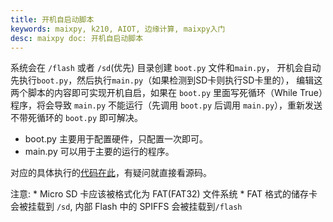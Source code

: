 ```yaml
---
title: 开机自启动脚本
keywords: maixpy, k210, AIOT, 边缘计算, maixpy入门
desc: maixpy doc: 开机自启动脚本
---
```



系统会在 `/flash` 或者 `/sd`(优先) 目录创建 `boot.py` 文件和`main.py`， 开机会自动先执行`boot.py`，然后执行`main.py`（如果检测到SD卡则执行SD卡里的）， 编辑这两个脚本的内容即可实现开机自启，如果在 `boot.py` 里面写死循环（While True）程序，将会导致 `main.py` 不能运行（先调用 `boot.py` 后调用 `main.py`），重新发送不带死循环的 `boot.py` 即可解决。

- boot.py 主要用于配置硬件，只配置一次即可。
- main.py 可以用于主要的运行的程序。

对应的具体执行的[代码在此](https://github.com/sipeed/MaixPy/blob/972059491227ece63fbfc2cd0e78fe13ee78427d/components/micropython/port/src/maixpy_main.c#L586-L595)，有疑问就直接看源码。

注意:
    * Micro SD 卡应该被格式化为 FAT(FAT32) 文件系统
    * FAT 格式的储存卡会被挂载到 `/sd`, 内部 Flash 中的 SPIFFS 会被挂载到`/flash`

